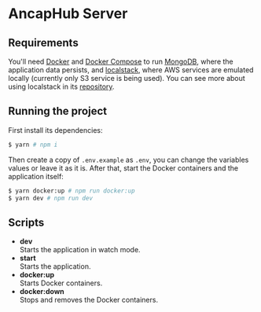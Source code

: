 # AncapHub Server

## Requirements

You'll need [Docker](https://docs.docker.com/get-docker/) and [Docker Compose](https://docs.docker.com/compose/install/) to run [MongoDB](https://hub.docker.com/_/mongo), where the application data persists, and [localstack](https://hub.docker.com/r/localstack/localstack), where AWS services are emulated locally (currently only S3 service is being used). You can see more about using localstack in its [repository](https://github.com/localstack/localstack).

## Running the project

First install its dependencies:

```sh
$ yarn # npm i
```

Then create a copy of `.env.example` as `.env`, you can change the variables values or leave it as it is. After that, start the Docker containers and the application itself:

```sh
$ yarn docker:up # npm run docker:up
$ yarn dev # npm run dev
```

## Scripts

- **dev**  
  Starts the application in watch mode.
- **start**  
  Starts the application.
- **docker:up**  
  Starts Docker containers.
- **docker:down**  
  Stops and removes the Docker containers.
